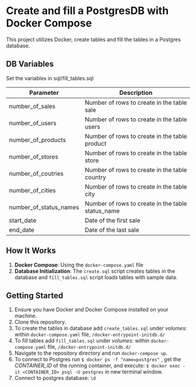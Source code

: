 # Create and fill a PostgresDB with Docker Compose

This project utilizes Docker, create tables and fill the tables in a Postgres database.

## DB Variables

Set the variables in sql/fill_tables.sql

| Parameter	      | Description                                       |
|-----------------|---------------------------------------------------|
| number_of_sales |	Number of rows to create in the table sale        |
| number_of_users	| Number of rows to create in the table users       |
| number_of_products|	Number of rows to create in the table product   |
| number_of_stores |	Number of rows to create in the table store     |
| number_of_coutries |	Number of rows to create in the table country |
| number_of_cities	| Number of rows to create in the table city      |
| number_of_status_names |	Number of rows to create in the table status_name |
| start_date |	Date of the first sale |
| end_date	| Date of the last sale |

## How It Works

1. **Docker Compose**: Using the `docker-compose.yaml` file
2. **Database Initialization**: The `create.sql` script creates tables in the database  and `fill_tables.sql` script loads tables with sample data. 

## Getting Started

1. Ensure you have Docker and Docker Compose installed on your machine.
2. Clone this repository.
3. To create the tables in database add `create_tables.sql` under *volumes:* within `docker-compose.yaml` file, `/docker-entrypoint-initdb.d/`
4. To fill tables add `fill_tables.sql` under *volumes:* within `docker-compose.yaml` file, `/docker-entrypoint-initdb.d/`
5. Navigate to the repository directory and run `docker-compose up`.
6. To connect to Postgres run `$ docker ps -f "name=postgres"` , get the *CONTAINER_ID* of the running container, and execute: `$ docker exec -it <CONTAINER_ID> psql -U postgres` in new terminal window.
7. Connect to postgres database:   `\d`
   
